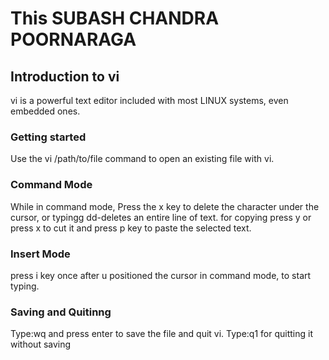 # This SUBASH CHANDRA POORNARAGA



## Introduction to vi
vi is a powerful text editor included with most LINUX systems, even embedded ones.




### Getting started
Use the vi /path/to/file command to open an existing file with vi.

### Command Mode
While in command mode, Press the x key to delete the character under the cursor, or typingg dd-deletes an entire line of text.
for copying press y or press x to cut it and press p key to paste the selected text.


### Insert Mode
press i key once after u positioned the cursor in command mode, to start typing.


### Saving and Quitinng
Type:wq and press enter to save the file and quit vi.
Type:q1 for quitting it without saving 
